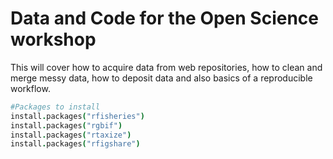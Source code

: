 
# Data and Code for the Open Science workshop

This will cover how to acquire data from web repositories, how to clean and merge messy data, how to deposit data and also basics of a reproducible workflow.

```coffee
#Packages to install
install.packages("rfisheries")
install.packages("rgbif")
install.packages("rtaxize")
install.packages("rfigshare")
```

